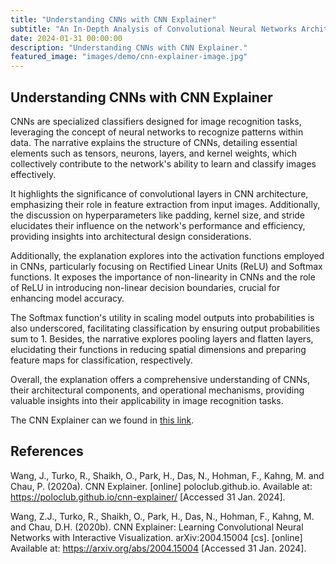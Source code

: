 ```yaml
---
title: "Understanding CNNs with CNN Explainer"
subtitle: "An In-Depth Analysis of Convolutional Neural Networks Architecture and Operations"
date: 2024-01-31 00:00:00
description: "Understanding CNNs with CNN Explainer."
featured_image: "images/demo/cnn-explainer-image.jpg"
---
```



## Understanding CNNs with CNN Explainer

CNNs are specialized classifiers designed for image recognition tasks, leveraging the concept of neural networks to recognize patterns within data. The narrative explains the structure of CNNs, detailing essential elements such as tensors, neurons, layers, and kernel weights, which collectively contribute to the network's ability to learn and classify images effectively. 

It highlights the significance of convolutional layers in CNN architecture, emphasizing their role in feature extraction from input images. Additionally, the discussion on hyperparameters like padding, kernel size, and stride elucidates their influence on the network's performance and efficiency, providing insights into architectural design considerations.

Additionally, the explanation explores into the activation functions employed in CNNs, particularly focusing on Rectified Linear Units (ReLU) and Softmax functions. It exposes the importance of non-linearity in CNNs and the role of ReLU in introducing non-linear decision boundaries, crucial for enhancing model accuracy. 

The Softmax function's utility in scaling model outputs into probabilities is also underscored, facilitating classification by ensuring output probabilities sum to 1. Besides, the narrative explores pooling layers and flatten layers, elucidating their functions in reducing spatial dimensions and preparing feature maps for classification, respectively. 

Overall, the explanation offers a comprehensive understanding of CNNs, their architectural components, and operational mechanisms, providing valuable insights into their applicability in image recognition tasks.

The CNN Explainer can we found in [this link](https://poloclub.github.io/cnn-explainer/).  


## References

Wang, J., Turko, R., Shaikh, O., Park, H., Das, N., Hohman, F., Kahng, M. and Chau, P. (2020a). CNN Explainer. [online] poloclub.github.io. Available at: https://poloclub.github.io/cnn-explainer/ [Accessed 31 Jan. 2024].

Wang, Z.J., Turko, R., Shaikh, O., Park, H., Das, N., Hohman, F., Kahng, M. and Chau, D.H. (2020b). CNN Explainer: Learning Convolutional Neural Networks with Interactive Visualization. arXiv:2004.15004 [cs]. [online] Available at: https://arxiv.org/abs/2004.15004 [Accessed 31 Jan. 2024].
